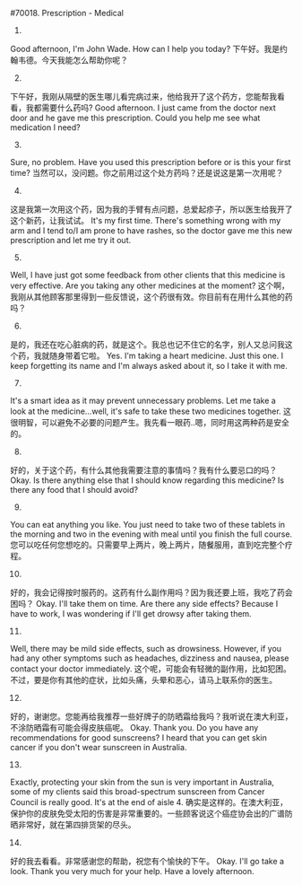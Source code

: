 #70018. Prescription - Medical

1.
Good afternoon, I'm John Wade. How can I help you today?
下午好。我是约翰韦德。今天我能怎么帮助你呢？

2.
下午好，我刚从隔壁的医生哪儿看完病过来，他给我开了这个药方，您能帮我看看，我都需要什么药吗?
Good afternoon. I just came from the doctor next door and he gave me this prescription. Could you help me see what medication I need?

3.
Sure, no problem. Have you used this prescription before or is this your first time?
当然可以，没问题。你之前用过这个处方药吗？还是说这是第一次用呢？

4.
这是我第一次用这个药，因为我的手臂有点问题，总爱起疹子，所以医生给我开了这个新药，让我试试。
It's my first time. There's something wrong with my arm and I tend to/I am prone to have rashes, so the doctor gave me this new prescription and let me try it out.

5.
Well, I have just got some feedback from other clients that this medicine is very effective. Are you taking any other medicines at the moment?
这个啊，我刚从其他顾客那里得到一些反馈说，这个药很有效。你目前有在用什么其他的药吗？

6.
是的，我还在吃心脏病的药，就是这个。我总也记不住它的名字，别人又总问我这个药，我就随身带着它啦。
Yes. I'm taking a heart medicine. Just this one. I keep forgetting its name and I'm always asked about it, so I take it with me.

7.
It's a smart idea as it may prevent unnecessary problems. Let me take a look at the medicine…well, it's safe to take these two medicines together.
这很明智，可以避免不必要的问题产生。我先看一眼药..嗯，同时用这两种药是安全的。

8.
好的，关于这个药，有什么其他我需要注意的事情吗？我有什么要忌口的吗？
Okay. Is there anything else that I should know regarding this medicine? Is there any food that I should avoid?

9.
You can eat anything you like. You just need to take two of these tablets in the morning and two in the evening with meal until you finish the full course.
您可以吃任何您想吃的。只需要早上两片，晚上两片，随餐服用，直到吃完整个疗程。

10.
好的，我会记得按时服药的。这药有什么副作用吗？因为我还要上班，我吃了药会困吗？
Okay. I'll take them on time. Are there any side effects? Because I have to work, I was wondering if I'll get drowsy after taking them.

11.
Well, there may be mild side effects, such as drowsiness. However, if you had any other symptoms such as headaches, dizziness and nausea, please contact your doctor immediately.
这个呢，可能会有轻微的副作用，比如犯困。不过，要是你有其他的症状，比如头痛，头晕和恶心，请马上联系你的医生。

12.
好的，谢谢您。您能再给我推荐一些好牌子的防晒霜给我吗？我听说在澳大利亚，不涂防晒霜有可能会得皮肤癌呢。
Okay. Thank you. Do you have any recommendations for good sunscreens? I heard that you can get skin cancer if you don't wear sunscreen in Australia.

13.
Exactly, protecting your skin from the sun is very important in Australia, some of my clients said this broad-spectrum sunscreen from Cancer Council is really good. It's at the end of aisle 4.
确实是这样的。在澳大利亚，保护你的皮肤免受太阳的伤害是非常重要的。一些顾客说这个癌症协会出的广谱防晒非常好，就在第四排货架的尽头。

14.
好的我去看看。非常感谢您的帮助，祝您有个愉快的下午。
Okay. I'll go take a look. Thank you very much for your help. Have a lovely afternoon.